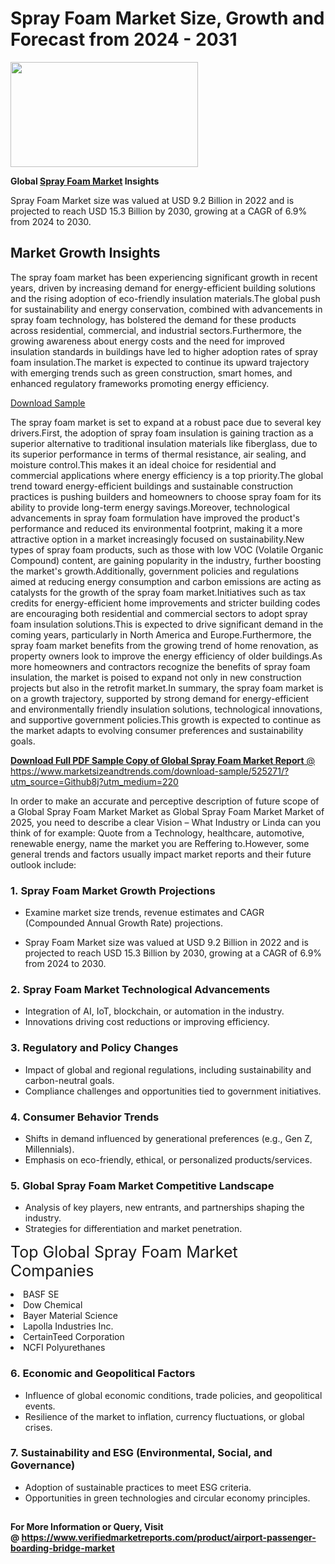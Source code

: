<H1>Spray Foam Market Size, Growth and Forecast from 2024 - 2031</H1><img class="aligncenter size-medium wp-image-584254" src="https://thirdeyenews.in/wp-content/uploads/2024/09/Global-Market-Research-300x168.jpeg" alt="" width="300" height="168" /><p><strong>Global&nbsp;<a href="https://www.marketsizeandtrends.com/download-sample/525271/?utm_source=Github8j?utm_medium=220">Spray Foam Market</a> Insights</strong></p><p>Spray Foam Market size was valued at USD 9.2 Billion in 2022 and is projected to reach USD 15.3 Billion by 2030, growing at a CAGR of 6.9% from 2024 to 2030.</p><p><h2>Market Growth Insights</h2> <p>The spray foam market has been experiencing significant growth in recent years, driven by increasing demand for energy-efficient building solutions and the rising adoption of eco-friendly insulation materials.The global push for sustainability and energy conservation, combined with advancements in spray foam technology, has bolstered the demand for these products across residential, commercial, and industrial sectors.Furthermore, the growing awareness about energy costs and the need for improved insulation standards in buildings have led to higher adoption rates of spray foam insulation.The market is expected to continue its upward trajectory with emerging trends such as green construction, smart homes, and enhanced regulatory frameworks promoting energy efficiency.</p> <p><a href="#">Download Sample</a></p> <p>The spray foam market is set to expand at a robust pace due to several key drivers.First, the adoption of spray foam insulation is gaining traction as a superior alternative to traditional insulation materials like fiberglass, due to its superior performance in terms of thermal resistance, air sealing, and moisture control.This makes it an ideal choice for residential and commercial applications where energy efficiency is a top priority.The global trend toward energy-efficient buildings and sustainable construction practices is pushing builders and homeowners to choose spray foam for its ability to provide long-term energy savings.Moreover, technological advancements in spray foam formulation have improved the product's performance and reduced its environmental footprint, making it a more attractive option in a market increasingly focused on sustainability.New types of spray foam products, such as those with low VOC (Volatile Organic Compound) content, are gaining popularity in the industry, further boosting the market's growth.Additionally, government policies and regulations aimed at reducing energy consumption and carbon emissions are acting as catalysts for the growth of the spray foam market.Initiatives such as tax credits for energy-efficient home improvements and stricter building codes are encouraging both residential and commercial sectors to adopt spray foam insulation solutions.This is expected to drive significant demand in the coming years, particularly in North America and Europe.Furthermore, the spray foam market benefits from the growing trend of home renovation, as property owners look to improve the energy efficiency of older buildings.As more homeowners and contractors recognize the benefits of spray foam insulation, the market is poised to expand not only in new construction projects but also in the retrofit market.In summary, the spray foam market is on a growth trajectory, supported by strong demand for energy-efficient and environmentally friendly insulation solutions, technological innovations, and supportive government policies.This growth is expected to continue as the market adapts to evolving consumer preferences and sustainability goals.</p> <p><a href="#"></p><p><span class=""><strong>Download Full PDF Sample Copy of Global Spray Foam Market Report</strong> @ <a href="https://www.marketsizeandtrends.com/download-sample/525271/?utm_source=Github8j?utm_medium=220" target="_blank">https://www.marketsizeandtrends.com/download-sample/525271/?utm_source=Github8j?utm_medium=220</a></span></p><p>In order to make an accurate and perceptive description of future scope of a Global&nbsp;Spray Foam Market Market as Global&nbsp;Spray Foam Market Market of 2025, you need to describe a clear Vision &ndash; What Industry or Linda can you think of for example: Quote from a Technology, healthcare, automotive, renewable energy, name the market you are Reffering to.However, some general trends and factors usually impact market reports and their future outlook include:</p><h3>1.&nbsp;<strong>Spray Foam Market Growth Projections</strong></h3><ul><li>Examine market size trends, revenue estimates and CAGR (Compounded Annual Growth Rate) projections.</li><li><p>Spray Foam Market size was valued at USD 9.2 Billion in 2022 and is projected to reach USD 15.3 Billion by 2030, growing at a CAGR of 6.9% from 2024 to 2030.</p></li></ul><h3>2.&nbsp;<strong>Spray Foam Market Technological Advancements</strong></h3><ul><li>Integration of AI, IoT, blockchain, or automation in the industry.</li><li>Innovations driving cost reductions or improving efficiency.</li></ul><h3>3.&nbsp;<strong>Regulatory and Policy Changes</strong></h3><ul><li>Impact of global and regional regulations, including sustainability and carbon-neutral goals.</li><li>Compliance challenges and opportunities tied to government initiatives.</li></ul><h3>4.&nbsp;<strong>Consumer Behavior Trends</strong></h3><ul><li>Shifts in demand influenced by generational preferences (e.g., Gen Z, Millennials).</li><li>Emphasis on eco-friendly, ethical, or personalized products/services.</li></ul><h3>5.&nbsp;<strong>Global Spray Foam Market Competitive Landscape</strong></h3><ul><li>Analysis of key players, new entrants, and partnerships shaping the industry.</li><li>Strategies for differentiation and market penetration.</li></ul><p data-pm-slice="1 1 []"><span style="color: inherit; font-family: inherit; font-size: 25px;">Top Global Spray Foam Market Companies</span></p><div class="" data-test-id=""><p><li>BASF SE</li><li> Dow Chemical</li><li> Bayer Material Science</li><li> Lapolla Industries Inc.</li><li> CertainTeed Corporation</li><li> NCFI Polyurethanes</li></p></div><h3>6.&nbsp;<strong>Economic and Geopolitical Factors</strong></h3><ul><li>Influence of global economic conditions, trade policies, and geopolitical events.</li><li>Resilience of the market to inflation, currency fluctuations, or global crises.</li></ul><h3>7.&nbsp;<strong>Sustainability and ESG (Environmental, Social, and Governance)</strong></h3><ul><li>Adoption of sustainable practices to meet ESG criteria.</li><li>Opportunities in green technologies and circular economy principles.</li></ul><h2><strong style="font-size: 14px;">For More Information or Query, Visit @&nbsp;</strong><a style="background-color: #ffffff; font-size: 14px;" href="https://www.marketsizeandtrends.com/report/spray-foam-market/" target="_blank">https://www.verifiedmarketreports.com/product/airport-passenger-boarding-bridge-market</a></h2>